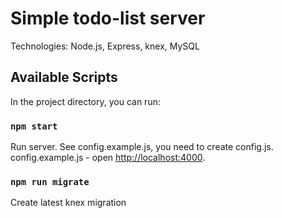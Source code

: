 # Simple todo-list server

Technologies: Node.js, Express, knex, MySQL

## Available Scripts

In the project directory, you can run:

### `npm start`

Run server. See config.example.js, you need to create config.js.<br>
config.example.js - open [http://localhost:4000](http://localhost:4000).

### `npm run migrate`

Create latest knex migration<br>

